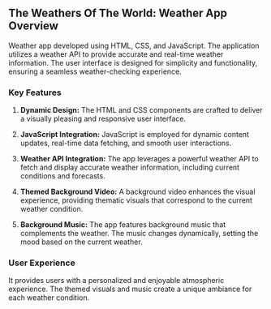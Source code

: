 ## The Weathers Of The World: Weather App Overview


Weather app developed using HTML, CSS, and JavaScript. The application utilizes a weather API to provide accurate and real-time weather information. The user interface is designed for simplicity and functionality, ensuring a seamless weather-checking experience.

### Key Features

1. **Dynamic Design:** The HTML and CSS components are crafted to deliver a visually pleasing and responsive user interface.

2. **JavaScript Integration:** JavaScript is employed for dynamic content updates, real-time data fetching, and smooth user interactions.

3. **Weather API Integration:** The app leverages a powerful weather API to fetch and display accurate weather information, including current conditions and forecasts.

4. **Themed Background Video:** A background video enhances the visual experience, providing thematic visuals that correspond to the current weather condition.

5. **Background Music:** The app features background music that complements the weather. The music changes dynamically, setting the mood based on the current weather.

### User Experience

It provides users with a personalized and enjoyable atmospheric experience. The themed visuals and music create a unique ambiance for each weather condition.



